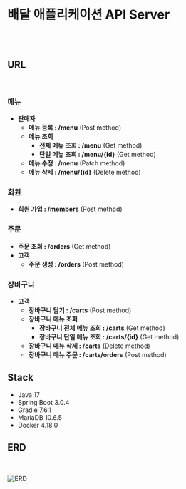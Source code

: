 # 배달 애플리케이션 API Server
<br><br>

## URL
<br>

### 메뉴

- **판매자**
  - **메뉴 등록 : /menu** (Post method)
  - **메뉴 조회**
    - **전체 메뉴 조회 : /menu** (Get method)
    - **단일 메뉴 조회 : /menu/{id}** (Get method)
  - **메뉴 수정 : /menu** (Patch method)
  - **메뉴 삭제 : /menu/{id}** (Delete method)
    <br>

### 회원

- **회원 가입 : /members** (Post method)
  <br>

### 주문

- **주문 조회 : /orders** (Get method)
- **고객**
  - **주문 생성 : /orders** (Post method)
    <br>

### 장바구니

- **고객**
  - **장바구니 담기 : /carts** (Post method)
  - **장바구니 메뉴 조회**
    - **장바구니 전체 메뉴 조회 : /carts** (Get method)
    - **장바구니 단일 메뉴 조회 : /carts/{id}** (Get method)
  - **장바구니 메뉴 삭제 : /carts** (Delete method)
  - **장바구니 메뉴 주문 : /carts/orders** (Post method)
    <br>

## Stack

- Java 17
- Spring Boot 3.0.4
- Gradle 7.6.1
- MariaDB 10.6.5
- Docker 4.18.0

## ERD
<br>

![ERD](https://github.com/hellmir/delivery/assets/128391669/3ef77942-e45f-4530-a99d-e005308feba0)
